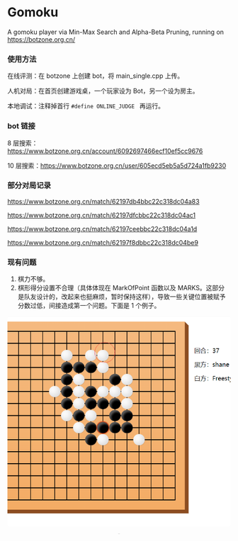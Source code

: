 # Gomoku
A gomoku player via Min-Max Search and Alpha-Beta Pruning, running on https://botzone.org.cn/

### 使用方法
在线评测：在 botzone 上创建 bot，将 main_single.cpp 上传。

人机对局：在首页创建游戏桌，一个玩家设为 Bot，另一个设为房主。

本地调试：注释掉首行 ```#define ONLINE_JUDGE ``` 再运行。

### bot 链接
8 层搜索：https://www.botzone.org.cn/account/6092697466ecf10ef5cc9676

10 层搜索：https://www.botzone.org.cn/user/605ecd5eb5a5d724a1fb9230


### 部分对局记录
https://www.botzone.org.cn/match/62197db4bbc22c318dc04a83

https://www.botzone.org.cn/match/62197dfcbbc22c318dc04ac1

https://www.botzone.org.cn/match/62197ceebbc22c318dc04a1d

https://www.botzone.org.cn/match/62197f8dbbc22c318dc04be9

### 现有问题
1. 棋力不够。
2. 棋形得分设置不合理（具体体现在 MarkOfPoint 函数以及 MARKS。这部分是队友设计的，改起来也挺麻烦，暂时保持这样），导致一些关键位置被赋予分数过低，间接造成第一个问题。下面是 1 个例子。

<center>
    <img style="border-radius: 0.3125em;" 
    src=".\img\sample.png">
    <br>
    <div style="color:orange; border-bottom: 1px solid #d9d9d9;
    display: inline-block;
    color: #999;
    padding: 2px;"></div>
</center>



